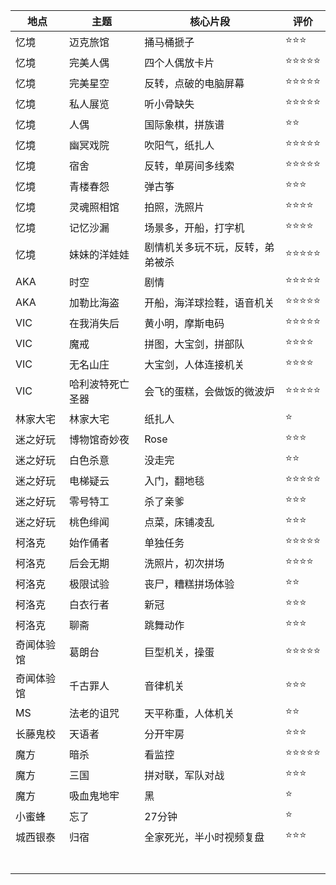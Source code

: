 | 地点       | 主题             | 核心片段                         | 评价  |
| ---------- | ---------------- | -------------------------------- | ----- |
| 忆境       | 迈克旅馆         | 捅马桶搋子                       | ⭐️⭐️⭐️   |
| 忆境       | 完美人偶         | 四个人偶放卡片                   | ⭐️⭐️⭐️⭐️⭐️ |
| 忆境       | 完美星空         | 反转，点破的电脑屏幕             | ⭐️⭐️⭐️⭐️⭐️ |
| 忆境       | 私人展览         | 听小骨缺失                       | ⭐️⭐️⭐️⭐️⭐️ |
| 忆境       | 人偶             | 国际象棋，拼族谱                 | ⭐️⭐️    |
| 忆境       | 幽冥戏院         | 吹阳气，纸扎人                   | ⭐️⭐️⭐️⭐️⭐️ |
| 忆境       | 宿舍             | 反转，单房间多线索               | ⭐️⭐️⭐️⭐️⭐️ |
| 忆境       | 青楼春怨         | 弹古筝                           | ⭐️⭐️⭐️   |
| 忆境       | 灵魂照相馆       | 拍照，洗照片                     | ⭐️⭐️⭐️⭐️  |
| 忆境       | 记忆沙漏         | 场景多，开船，打字机             | ⭐️⭐️⭐️⭐️  |
| 忆境       | 妹妹的洋娃娃     | 剧情机关多玩不玩，反转，弟弟被杀 | ⭐️⭐️⭐️⭐️⭐️ |
| AKA        | 时空             | 剧情                             | ⭐️⭐️⭐️⭐️⭐️ |
| AKA        | 加勒比海盗       | 开船，海洋球捡鞋，语音机关       | ⭐️⭐️⭐️⭐️⭐️ |
| VIC        | 在我消失后       | 黄小明，摩斯电码                 | ⭐️⭐️⭐️⭐️⭐️ |
| VIC        | 魔戒             | 拼图，大宝剑，拼部队             | ⭐️⭐️⭐️⭐️  |
| VIC        | 无名山庄         | 大宝剑，人体连接机关             | ⭐️⭐️⭐️⭐️  |
| VIC        | 哈利波特死亡圣器 | 会飞的蛋糕，会做饭的微波炉       | ⭐️⭐️⭐️⭐️⭐️ |
| 林家大宅   | 林家大宅         | 纸扎人                           | ⭐️     |
| 迷之好玩   | 博物馆奇妙夜     | Rose                             | ⭐️⭐️⭐️   |
| 迷之好玩   | 白色杀意         | 没走完                           | ⭐️⭐️    |
| 迷之好玩   | 电梯疑云         | 入门，翻地毯                     | ⭐️⭐️⭐️⭐️⭐️ |
| 迷之好玩   | 零号特工         | 杀了亲爹                         | ⭐️⭐️⭐️   |
| 迷之好玩   | 桃色绯闻         | 点菜，床铺凌乱                   | ⭐️⭐️⭐️   |
| 柯洛克     | 始作俑者         | 单独任务                         | ⭐️⭐️⭐️⭐️⭐️ |
| 柯洛克     | 后会无期         | 洗照片，初次拼场                 | ⭐️⭐️⭐️⭐️  |
| 柯洛克     | 极限试验         | 丧尸，糟糕拼场体验               | ⭐️⭐️    |
| 柯洛克     | 白衣行者         | 新冠                             | ⭐️⭐️⭐️   |
| 柯洛克     | 聊斋             | 跳舞动作                         | ⭐️⭐️⭐️   |
| 奇闻体验馆 | 葛朗台           | 巨型机关，操蛋                   | ⭐️⭐️⭐️⭐️⭐️ |
| 奇闻体验馆 | 千古罪人         | 音律机关                         | ⭐️⭐️⭐️   |
| MS         | 法老的诅咒       | 天平称重，人体机关               | ⭐️⭐️    |
| 长藤鬼校   | 天语者           | 分开牢房                         | ⭐️⭐️⭐️   |
| 魔方       | 暗杀             | 看监控                           | ⭐️⭐️⭐️⭐️⭐️ |
| 魔方       | 三国             | 拼对联，军队对战                 | ⭐️⭐️⭐️   |
| 魔方       | 吸血鬼地牢       | 黑                               | ⭐️     |
| 小蜜蜂     | 忘了             | 27分钟                           | ⭐️     |
| 城西银泰   | 归宿             | 全家死光，半小时视频复盘         | ⭐️⭐️⭐️   |
|            |                  |                                  |       |
|            |                  |                                  |       |
|            |                  |                                  |       |
|            |                  |                                  |       |
|            |                  |                                  |       |
|            |                  |                                  |       |
|            |                  |                                  |       |



